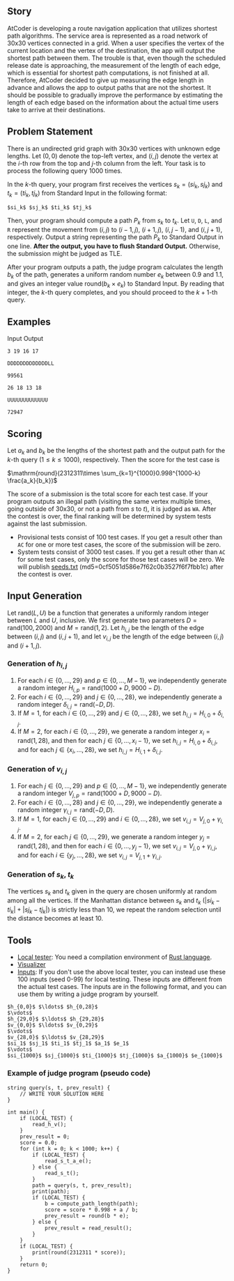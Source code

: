 ## Story

AtCoder is developing a route navigation application that utilizes shortest path algorithms.
The service area is represented as a road network of 30x30 vertices connected in a grid.
When a user specifies the vertex of the current location and the vertex of the destination, the app will output the shortest path between them.
The trouble is that, even though the scheduled release date is approaching, the measurement of the length of each edge, which is essential for shortest path computations, is not finished at all.
Therefore, AtCoder decided to give up measuring the edge length in advance and allows the app to output paths that are not the shortest.
It should be possible to gradually improve the performance by estimating the length of each edge based on the information about the actual time users take to arrive at their destinations.

## Problem Statement

There is an undirected grid graph with 30x30 vertices with unknown edge lengths.
Let $(0, 0)$ denote the top-left vertex, and $(i, j)$ denote the vertex at the $i$-th row from the top and $j$-th column from the left.
Your task is to process the following query 1000 times.

In the $k$-th query, your program first receives the vertices $s_k=(si_k,sj_k)$ and $t_k=(ti_k,tj_k)$ from Standard Input in the following format:

```plain
$si_k$ $sj_k$ $ti_k$ $tj_k$
```

Then, your program should compute a path $P_k$ from $s_k$ to $t_k$.
Let `U`, `D`, `L`, and `R` represent the movement from $(i,j)$ to $(i-1,j)$, $(i+1,j)$, $(i,j-1)$, and $(i,j+1)$, respectively.
Output a string representing the path $P_k$ to Standard Output in one line.
**After the output, you have to flush Standard Output.** Otherwise, the submission might be judged as TLE.

After your program outputs a path, the judge program calculates the length $b_k$ of the path, generates a uniform random number $e_k$ between $0.9$ and $1.1$, and gives an integer value $\mathrm{round}(b_k\times e_k)$ to Standard Input.
By reading that integer, the $k$-th query completes, and you should proceed to the $k+1$-th query.

## Examples

Input
Output

```plain
3 19 16 17
```

```plain
DDDDDDDDDDDDDLL
```

```plain
99561
```

```plain
26 18 13 18
```

```plain
UUUUUUUUUUUUU
```

```plain
72947
```

## Scoring

Let $a_k$ and $b_k$ be the lengths of the shortest path and the output path for the $k$-th query ($1\leq k\leq 1000$), respectively.
Then the score for the test case is

$\mathrm{round}(2312311\times \sum_{k=1}^{1000}0.998^{1000-k} \frac{a_k}{b_k})$

The score of a submission is the total score for each test case.
If your program outputs an illegal path (visiting the same vertex multiple times, going outside of 30x30, or not a path from $s$ to $t$), it is judged as `WA`.
After the contest is over, the final ranking will be determined by system tests against the last submission.

- Provisional tests consist of 100 test cases. If you get a result other than `AC` for one or more test cases, the score of the submission will be zero.
- System tests consist of 3000 test cases. If you get a result other than `AC` for some test cases, only the score for those test cases will be zero. We will publish [seeds.txt](https://img.atcoder.jp/ahc003/seeds.txt) (md5=0cf5051d586e7f62c0b3527f6f7fbb1c) after the contest is over.

## Input Generation

Let $\mathrm{rand}(L,U)$ be a function that generates a uniformly random integer between $L$ and $U$, inclusive.
We first generate two parameters $D=\mathrm{rand}(100, 2000)$ and $M=\mathrm{rand}(1, 2)$.
Let $h_{i,j}$ be the length of the edge between $(i, j)$ and $(i,j+1)$, and let $v_{i,j}$ be the length of the edge between $(i, j)$ and $(i+1,j)$.

### Generation of $h_{i,j}$

1. For each $i\in\{0,\ldots,29\}$ and $p\in\{0,\ldots,M-1\}$, we independently generate a random integer $H_{i,p}=\mathrm{rand}(1000+D,9000-D)$.
2. For each $i\in\{0,\ldots,29\}$ and $j\in\{0,\ldots,28\}$, we independently generate a random integer $\delta_{i,j}=\mathrm{rand}(-D,D)$.
3. If $M=1$, for each $i\in\{0,\ldots,29\}$ and $j\in\{0,\ldots,28\}$, we set $h_{i,j}=H_{i,0}+\delta_{i,j}$.
4. If $M=2$, for each $i\in\{0,\ldots,29\}$, we generate a random integer $x_i=\mathrm{rand}(1,28)$, and then for each $j\in\{0,\ldots,x_i-1\}$, we set $h_{i,j}=H_{i,0}+\delta_{i,j}$, and for each $j\in\{x_i,\ldots,28\}$, we set $h_{i,j}=H_{i,1}+\delta_{i,j}$.

### Generation of $v_{i,j}$

1. For each $j\in\{0,\ldots,29\}$ and $p\in\{0,\ldots,M-1\}$, we independently generate a random integer $V_{j,p}=\mathrm{rand}(1000+D,9000-D)$.
2. For each $i\in\{0,\ldots,28\}$ and $j\in\{0,\ldots,29\}$, we independently generate a random integer $\gamma_{i,j}=\mathrm{rand}(-D,D)$.
3. If $M=1$, for each $j\in\{0,\ldots,29\}$ and $i\in\{0,\ldots,28\}$, we set $v_{i,j}=V_{j,0}+\gamma_{i,j}$.
4. If $M=2$, for each $j\in\{0,\ldots,29\}$, we generate a random integer $y_j=\mathrm{rand}(1,28)$, and then for each $i\in\{0,\ldots,y_j-1\}$, we set $v_{i,j}=V_{j,0}+\gamma_{i,j}$, and for each $i\in\{y_j,\ldots,28\}$, we set $v_{i,j}=V_{j,1}+\gamma_{i,j}$.

### Generation of $s_k$, $t_k$

The vertices $s_k$ and $t_k$ given in the query are chosen uniformly at random among all the vertices.
If the Manhattan distance between $s_k$ and $t_k$ ($|si_k-ti_k|+|sj_k-tj_k|$) is strictly less than 10, we repeat the random selection until the distance becomes at least 10.

## Tools

- [Local tester](https://img.atcoder.jp/ahc003/c1ae4a8996958aa31f5f9d3aa3f51033.zip): You need a compilation environment of [Rust language](https://www.rust-lang.org/).
- [Visualizer](https://img.atcoder.jp/ahc003/e7eb814463364c249c93216eee64275.html)
- [Inputs](https://img.atcoder.jp/ahc003/499df4d8fb8c9326c7b718917d14f17a.zip): If you don't use the above local tester, you can instead use these 100 inputs (seed 0-99) for local testing. These inputs are different from the actual test cases. The inputs are in the following format, and you can use them by writing a judge program by yourself.

```plain
$h_{0,0}$ $\ldots$ $h_{0,28}$
$\vdots$
$h_{29,0}$ $\ldots$ $h_{29,28}$
$v_{0,0}$ $\ldots$ $v_{0,29}$
$\vdots$
$v_{28,0}$ $\ldots$ $v_{28,29}$
$si_1$ $sj_1$ $ti_1$ $tj_1$ $a_1$ $e_1$
$\vdots$
$si_{1000}$ $sj_{1000}$ $ti_{1000}$ $tj_{1000}$ $a_{1000}$ $e_{1000}$
```

### Example of judge program (pseudo code)

```plain
string query(s, t, prev_result) {
    // WRITE YOUR SOLUTION HERE
}

int main() {
    if (LOCAL_TEST) {
        read_h_v();
    }
    prev_result = 0;
    score = 0.0;
    for (int k = 0; k < 1000; k++) {
        if (LOCAL_TEST) {
            read_s_t_a_e();
        } else {
            read_s_t();
        }
        path = query(s, t, prev_result);
        print(path);
        if (LOCAL_TEST) {
            b = compute_path_length(path);
            score = score * 0.998 + a / b;
            prev_result = round(b * e);
        } else {
            prev_result = read_result();
        }
    }
    if (LOCAL_TEST) {
        print(round(2312311 * score));
    }
    return 0;
}
```